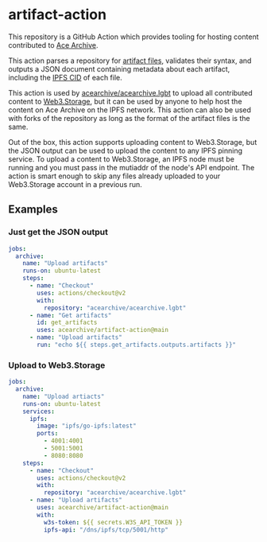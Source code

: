 # artifact-action

This repository is a GitHub Action which provides tooling for hosting content
contributed to [Ace Archive](https://acearchive.lgbt).

This action parses a repository for [artifact
files](https://acearchive.lgbt/docs/contributing/artifact-files/), validates
their syntax, and outputs a JSON document containing metadata about each
artifact, including the [IPFS
CID](https://docs.ipfs.io/concepts/content-addressing/) of each file.

This action is used by
[acearchive/acearchive.lgbt](https://github.com/acearchive/acearchive.lgbt) to
upload all contributed content to [Web3.Storage](https://web3.storage), but it
can be used by anyone to help host the content on Ace Archive on the IPFS
network. This action can also be used with forks of the repository as long as
the format of the artifact files is the same.

Out of the box, this action supports uploading content to Web3.Storage, but the
JSON output can be used to upload the content to any IPFS pinning service. To
upload a content to Web3.Storage, an IPFS node must be running and you must
pass in the mutiaddr of the node's API endpoint. The action is smart enough to
skip any files already uploaded to your Web3.Storage account in a previous run.

## Examples

### Just get the JSON output

```yaml
jobs:
  archive:
    name: "Upload artifacts"
    runs-on: ubuntu-latest
    steps:
      - name: "Checkout"
        uses: actions/checkout@v2
        with:
          repository: "acearchive/acearchive.lgbt"
      - name: "Get artifacts"
        id: get_artifacts
        uses: acearchive/artifact-action@main
      - name: "Upload artifacts"
        run: "echo ${{ steps.get_artifacts.outputs.artifacts }}"
```

### Upload to Web3.Storage

```yaml
jobs:
  archive:
    name: "Upload artiacts"
    runs-on: ubuntu-latest
    services:
      ipfs:
        image: "ipfs/go-ipfs:latest"
        ports:
          - 4001:4001
          - 5001:5001
          - 8080:8080
    steps:
      - name: "Checkout"
        uses: actions/checkout@v2
        with:
          repository: "acearchive/acearchive.lgbt"
      - name: "Upload artifacts"
        uses: acearchive/artifact-action@main
        with:
          w3s-token: ${{ secrets.W3S_API_TOKEN }}
          ipfs-api: "/dns/ipfs/tcp/5001/http"
```
